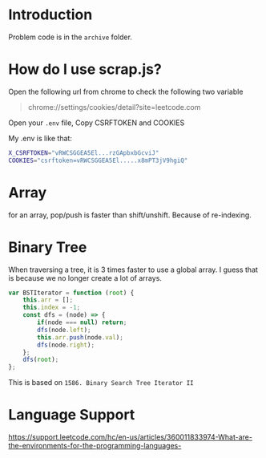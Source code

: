 # Introduction

Problem code is in the `archive` folder.

# How do I use scrap.js?
Open the following url from chrome to check the following two variable

> chrome://settings/cookies/detail?site=leetcode.com

Open your `.env` file, Copy CSRFTOKEN and COOKIES

My .env is like that:

```bash
X_CSRFTOKEN="vRWCSGGEA5El...rzGApbxbGcviJ"
COOKIES="csrftoken=vRWCSGGEA5El.....x8mPT3jV9hgiQ"
```

# Array
for an array, pop/push is faster than shift/unshift. Because of re-indexing.

# Binary Tree

When traversing a tree, it is 3 times faster to use a global array. I guess that is because we no longer create a lot of arrays.

```javascript
var BSTIterator = function (root) {
    this.arr = [];
    this.index = -1;
    const dfs = (node) => {
        if(node === null) return;
        dfs(node.left);
        this.arr.push(node.val);
        dfs(node.right);
    };
    dfs(root);
};
```

This is based on `1586. Binary Search Tree Iterator II`

# Language Support
https://support.leetcode.com/hc/en-us/articles/360011833974-What-are-the-environments-for-the-programming-languages-

